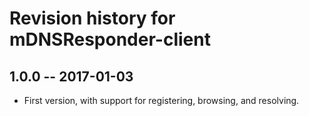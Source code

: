 # Revision history for mDNSResponder-client

## 1.0.0  -- 2017-01-03

* First version, with support for registering, browsing, and resolving.
